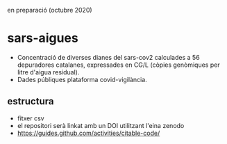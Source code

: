 en preparació (octubre 2020)

# sars-aigues
- Concentració de diverses dianes del sars-cov2 calculades a 56 depuradores catalanes, expressades en CG/L (còpies genòmiques per litre d'aigua residual).
- Dades públiques plataforma covid-vigilància.

## estructura
- fitxer csv
- el repositori serà linkat amb un DOI utilitzant l'eina zenodo
- https://guides.github.com/activities/citable-code/
